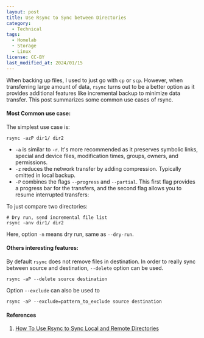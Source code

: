 ```yaml
---
layout: post
title: Use Rsync to Sync between Directories
category:
  - Technical
tags:
  - Homelab
  - Storage
  - Linux
license: CC-BY
last_modified_at: 2024/01/15
---
```


When backing up files, I used to just go with `cp` or `scp`. However, when transferring large amount of data, `rsync` turns out to be a better option as it provides additional features like incremental backup to minimize data transfer. This post summarizes some common use cases of rsync. 

#### Most Common use case:

The simplest use case is:
```shell
rsync -azP dir1/ dir2
```

- `-a` is similar to `-r`. It's more recommended as it preserves symbolic links, special and device files, modification times, groups, owners, and permissions. 
- `-z` reduces the network transfer by adding compression. Typically omitted in local backup. 
- `-P` combines the flags `--progress` and `--partial`. This first flag provides a progress bar for the transfers, and the second flag allows you to resume interrupted transfers:

To just compare two directories:

```shell
# Dry run, send incremental file list
rsync -anv dir1/ dir2
```

Here, option `-n` means dry run, same as `--dry-run`. 

#### Others interesting features:

By default `rsync` does not remove files in destination. In order to really sync between source and destination, `--delete` option can be used.
```shell
rsync -aP --delete source destination
```

Option `--exclude` can also be used to 
```shell
rsync -aP --exclude=pattern_to_exclude source destination
```

#### References

 1. [How To Use Rsync to Sync Local and Remote Directories](https://www.digitalocean.com/community/tutorials/how-to-use-rsync-to-sync-local-and-remote-directories)
